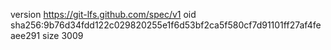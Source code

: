 version https://git-lfs.github.com/spec/v1
oid sha256:9b76d34fdd122c029820255e1f6d53bf2ca5f580cf7d91101ff27af4feaee291
size 3009
